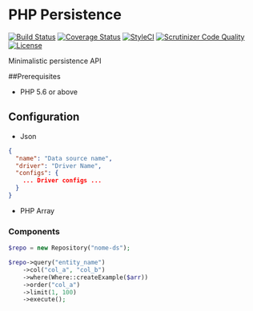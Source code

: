 # PHP Persistence
[![Build Status](https://travis-ci.org/SoftboxLab/php-persistence.svg?branch=master)](https://travis-ci.org/SoftboxLab/php-persistence)
[![Coverage Status](https://coveralls.io/repos/github/SoftboxLab/php-persistence/badge.svg?branch=master)](https://coveralls.io/github/SoftboxLab/php-persistence?branch=master)
[![StyleCI](https://styleci.io/repos/83156250/shield?branch=master)](https://styleci.io/repos/83156250)
[![Scrutinizer Code Quality](https://scrutinizer-ci.com/g/SoftboxLab/php-persistence/badges/quality-score.png?b=master)](https://scrutinizer-ci.com/g/SoftboxLab/php-persistence/?branch=master)
[![License](https://img.shields.io/badge/License-Apache%202.0-blue.svg)](https://raw.githubusercontent.com/SoftboxLab/php-persistence/master/LICENSE)

Minimalistic persistence API

##Prerequisites

 - PHP 5.6 or above

## Configuration

- Json

```json
{
  "name": "Data source name",
  "driver": "Driver Name",
  "configs": {
    ... Driver configs ...
  }
}
```

- PHP Array

### Components

```php
$repo = new Repository("nome-ds");

$repo->query("entity_name")
    ->col("col_a", "col_b")
    ->where(Where::createExample($arr))
    ->order("col_a")
    ->limit(1, 100)
    ->execute();
```
